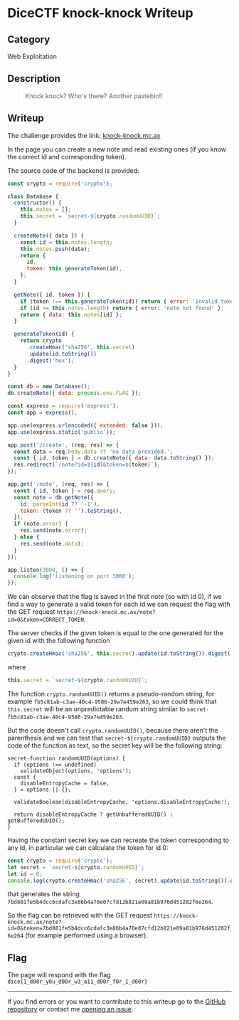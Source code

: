 # DiceCTF knock-knock Writeup

## Category

Web Exploitation

## Description

> Knock knock? Who's there? Another pastebin!!

## Writeup

The challenge provides the link: [knock-knock.mc.ax](https://knock-knock.mc.ax/)

In the page you can create a new note and read existing ones (if you know the correct id and corresponding token).

The source code of the backend is provided:

```js
const crypto = require('crypto');

class Database {
  constructor() {
    this.notes = [];
    this.secret = `secret-${crypto.randomUUID}`;
  }

  createNote({ data }) {
    const id = this.notes.length;
    this.notes.push(data);
    return {
      id,
      token: this.generateToken(id),
    };
  }

  getNote({ id, token }) {
    if (token !== this.generateToken(id)) return { error: 'invalid token' };
    if (id >= this.notes.length) return { error: 'note not found' };
    return { data: this.notes[id] };
  }

  generateToken(id) {
    return crypto
      .createHmac('sha256', this.secret)
      .update(id.toString())
      .digest('hex');
  }
}

const db = new Database();
db.createNote({ data: process.env.FLAG });

const express = require('express');
const app = express();

app.use(express.urlencoded({ extended: false }));
app.use(express.static('public'));

app.post('/create', (req, res) => {
  const data = req.body.data ?? 'no data provided.';
  const { id, token } = db.createNote({ data: data.toString() });
  res.redirect(`/note?id=${id}&token=${token}`);
});

app.get('/note', (req, res) => {
  const { id, token } = req.query;
  const note = db.getNote({
    id: parseInt(id ?? '-1'),
    token: (token ?? '').toString(),
  });
  if (note.error) {
    res.send(note.error);
  } else {
    res.send(note.data);
  }
});

app.listen(3000, () => {
  console.log('listening on port 3000');
});
```


We can observe that the flag is saved in the first note (so with id 0), if we find a way to generate a valid token for each id we can request the flag with the GET request `https://knock-knock.mc.ax/note?id=0&token=CORRECT_TOKEN`.

The server checks if the given token is equal to the one generated for the given id with the following function

```js
crypto.createHmac('sha256', this.secret).update(id.toString()).digest('hex');
```

where
```js
this.secret = `secret-${crypto.randomUUID}`;
```

The function `crypto.randomUUID()` returns a pseudo-random string, for example `fb5c81ab-c3ae-40c4-9586-29a7e459e263`, so we could think that `this.secret` will be an unpredictable random string similar to `secret-fb5c81ab-c3ae-40c4-9586-29a7e459e263`.

But the code doesn't call `crypto.randomUUID()`, because there aren't the parenthesis and we can test that `secret-${crypto.randomUUID}` outputs the code of the function as text, so the secret key will be the following string:

```
secret-function randomUUID(options) {
  if (options !== undefined)
    validateObject(options, 'options');
  const {
    disableEntropyCache = false,
  } = options || {};

  validateBoolean(disableEntropyCache, 'options.disableEntropyCache');

  return disableEntropyCache ? getUnbufferedUUID() : getBufferedUUID();
}
```

Having the constant secret key we can recreate the token corresponding to any id, in particular we can calculate the token for id 0:

```js
const crypto = require('crypto');
let secret = `secret-${crypto.randomUUID}`;
let id = 0;
console.log(crypto.createHmac('sha256', secret).update(id.toString()).digest('hex'));
```

that generates the string `7bd881fe5b4dcc6cdafc3e86b4a70e07cfd12b821e09a81b976d451282f6e264`.

So the flag can be retrieved with the GET request `https://knock-knock.mc.ax/note?id=0&token=7bd881fe5b4dcc6cdafc3e86b4a70e07cfd12b821e09a81b976d451282f6e264` (for example performed using a browser).

## Flag

The page will respond with the flag `dice{1_d00r_y0u_d00r_w3_a11_d00r_f0r_1_d00r}`

<hr>

If you find errors or you want to contribute to this writeup go to the [GitHub repository](https://github.com/francesco-scar/CTF-writeups/tree/main/DiceCTF/2022/knock-knock) or contact me [opening an issue](https://github.com/francesco-scar/CTF-writeups/issues).

